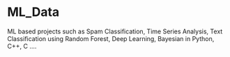 # ML_Data

ML based projects such as Spam Classification, Time Series Analysis, Text Classification using Random Forest, Deep Learning, Bayesian in Python, C++, C ....
